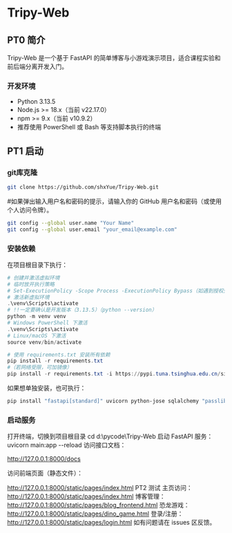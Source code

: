 # Tripy-Web

## PT0 简介

Tripy-Web 是一个基于 FastAPI 的简单博客与小游戏演示项目，适合课程实验和前后端分离开发入门。
### 开发环境

- Python 3.13.5
- Node.js >= 18.x（当前 v22.17.0）
- npm >= 9.x（当前 v10.9.2）
- 推荐使用 PowerShell 或 Bash 等支持脚本执行的终端


## PT1 启动
### git库克隆
```bash
git clone https://github.com/shxYue/Tripy-Web.git
```
#如果弹出输入用户名和密码的提示，请输入你的 GitHub 用户名和密码（或使用个人访问令牌）。
```bash
git config --global user.name "Your Name"
git config --global user.email "your_email@example.com"
```

### 安装依赖

在项目根目录下执行：

```powershell
# 创建并激活虚拟环境
# 临时放开执行策略
# Set-ExecutionPolicy -Scope Process -ExecutionPolicy Bypass（如遇到授权失败）
# 激活新虚拟环境
.\venv\Scripts\activate
# !!一定要确认是开发版本（3.13.5）（python --version）
python -m venv venv
# Windows PowerShell 下激活
.\venv\Scripts\activate
# Linux/macOS 下激活
source venv/bin/activate

# 使用 requirements.txt 安装所有依赖
pip install -r requirements.txt
#（若网络受限，可加镜像）
pip install -r requirements.txt -i https://pypi.tuna.tsinghua.edu.cn/simple
```

如果想单独安装，也可执行：

```bash
pip install "fastapi[standard]" uvicorn python-jose sqlalchemy "passlib[bcrypt]"
```

### 启动服务
打开终端，切换到项目根目录
cd d:\pycode\Tripy-Web
启动 FastAPI 服务：
uvicorn main:app --reload
访问接口文档：

http://127.0.0.1:8000/docs

访问前端页面（静态文件）：

http://127.0.0.1:8000/static/pages/index.html
PT2 测试
主页访问：http://127.0.0.1:8000/static/pages/index.html
博客管理：http://127.0.0.1:8000/static/pages/blog_frontend.html
恐龙游戏：http://127.0.0.1:8000/static/pages/dino_game.html
登录/注册：http://127.0.0.1:8000/static/pages/login.html
如有问题请在 issues 区反馈。